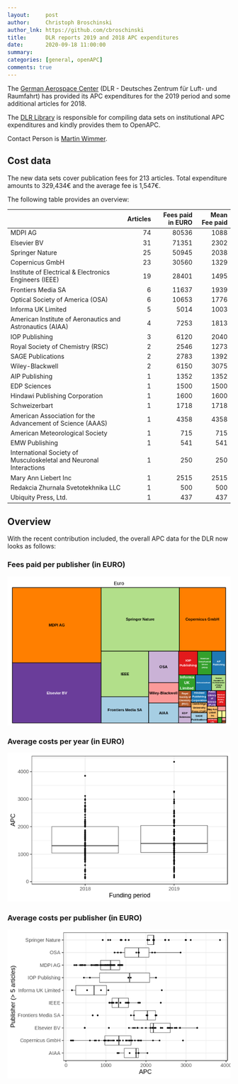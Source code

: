 ```yaml
---
layout:     post
author:     Christoph Broschinski
author_lnk: https://github.com/cbroschinski
title:      DLR reports 2019 and 2018 APC expenditures
date:       2020-09-18 11:00:00
summary:    
categories: [general, openAPC]
comments: true
---
```





The [German Aerospace Center](https://www.dlr.de/EN/Home/home_node.html) (DLR - Deutsches Zentrum für Luft- und Raumfahrt) has provided its APC expenditures for the 2019 period and some additional articles for 2018.

The [DLR Library](https://www.dlr.de/zb/en/desktopdefault.aspx/) is responsible for compiling data sets on institutional APC expenditures and kindly provides them to OpenAPC.

Contact Person is [Martin Wimmer](mailto:Bibliotheken@dlr.de).

## Cost data



The new data sets cover publication fees for 213 articles. Total expenditure amounts to 329,434€ and the average fee is 1,547€.

The following table provides an overview:


|                                                                   | Articles| Fees paid in EURO| Mean Fee paid|
|:------------------------------------------------------------------|--------:|-----------------:|-------------:|
|MDPI AG                                                            |       74|             80536|          1088|
|Elsevier BV                                                        |       31|             71351|          2302|
|Springer Nature                                                    |       25|             50945|          2038|
|Copernicus GmbH                                                    |       23|             30560|          1329|
|Institute of Electrical & Electronics Engineers (IEEE)             |       19|             28401|          1495|
|Frontiers Media SA                                                 |        6|             11637|          1939|
|Optical Society of America (OSA)                                   |        6|             10653|          1776|
|Informa UK Limited                                                 |        5|              5014|          1003|
|American Institute of Aeronautics and Astronautics (AIAA)          |        4|              7253|          1813|
|IOP Publishing                                                     |        3|              6120|          2040|
|Royal Society of Chemistry (RSC)                                   |        2|              2546|          1273|
|SAGE Publications                                                  |        2|              2783|          1392|
|Wiley-Blackwell                                                    |        2|              6150|          3075|
|AIP Publishing                                                     |        1|              1352|          1352|
|EDP Sciences                                                       |        1|              1500|          1500|
|Hindawi Publishing Corporation                                     |        1|              1600|          1600|
|Schweizerbart                                                      |        1|              1718|          1718|
|American Association for the Advancement of Science (AAAS)         |        1|              4358|          4358|
|American Meteorological Society                                    |        1|               715|           715|
|EMW Publishing                                                     |        1|               541|           541|
|International Society of Musculoskeletal and Neuronal Interactions |        1|               250|           250|
|Mary Ann Liebert Inc                                               |        1|              2515|          2515|
|Redakcia Zhurnala Svetotekhnika LLC                                |        1|               500|           500|
|Ubiquity Press, Ltd.                                               |        1|               437|           437|

## Overview

With the recent contribution included, the overall APC data for the DLR now looks as follows:

### Fees paid per publisher (in EURO)

![plot of chunk tree_dlr_2020_09_18_full](/figure/tree_dlr_2020_09_18_full-1.png)

###  Average costs per year (in EURO)

![plot of chunk box_dlr_2020_09_18_year_full](/figure/box_dlr_2020_09_18_year_full-1.png)

###  Average costs per publisher (in EURO)

![plot of chunk box_dlr_2020_09_18_publisher_full](/figure/box_dlr_2020_09_18_publisher_full-1.png)
